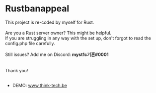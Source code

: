 # Rustbanappeal <br>
This project is re-coded by myself for Rust. <br><br>
Are you a Rust server owner? This might be helpful. <br>
If you are struggling in any way with the set up, don't forgot to read the config.php file carefully.<br><br>
Still issues? Add me on Discord: **myst1c기혼#0001** <br><br><br> Thank you!<br><br>
- DEMO: www.think-tech.be
